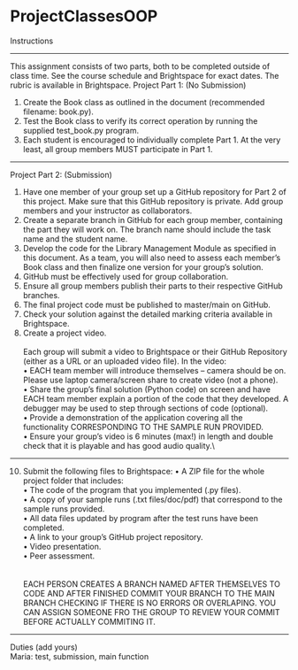 # ProjectClassesOOP
Instructions
***
This assignment consists of two parts, both to be completed outside of class time. See the course schedule and Brightspace for exact dates. The rubric is available in Brightspace.
Project Part 1: (No Submission)  
1.	Create the Book class as outlined in the document (recommended filename: book.py).
2.	Test the Book class to verify its correct operation by running the supplied test_book.py program.
3.	Each student is encouraged to individually complete Part 1. At the very least, all group members MUST participate in Part 1.
***
Project Part 2: (Submission)  
1.	Have one member of your group set up a GitHub repository for Part 2 of this project.  Make sure that this GitHub repository is private.  Add group members and your instructor as collaborators.
2.	Create a separate branch in GitHub for each group member, containing the part they will work on. The branch name should include the task name and the student name.
3.	Develop the code for the Library Management Module as specified in this document. As a team, you will also need to assess each member’s Book class and then finalize one version for your group’s solution.
4.	GitHub must be effectively used for group collaboration.
5.	Ensure all group members publish their parts to their respective GitHub branches.
6.	The final project code must be published to master/main on GitHub.
7.	Check your solution against the detailed marking criteria available in Brightspace.
8.	Create a project video.
\
\
Each group will submit a video to Brightspace or their GitHub Repository (either as a URL or an uploaded video file).  In the video: \
•	EACH team member will introduce themselves – camera should be on.  Please use laptop camera/screen share to create video (not a phone).\
•	Share the group’s final solution (Python code) on screen and have EACH team member explain a portion of the code that they developed. A debugger may be used to step through sections of code (optional).  \
•	Provide a demonstration of the application covering all the functionality CORRESPONDING TO THE SAMPLE RUN PROVIDED.\
•	Ensure your group’s video is 6 minutes (max!) in length and double check that it is playable and has good audio quality.\
***
10.	Submit the following files to Brightspace:
•	A ZIP file for the whole project folder that includes:\
•	The code of the program that you implemented (.py files).\
•	A copy of your sample runs (.txt files/doc/pdf) that correspond to the sample runs provided.\
•	All data files updated by program after the test runs have been completed.\
•	A link to your group’s GitHub project repository.\
•	Video presentation.\
•	Peer assessment.\
\
\
EACH PERSON CREATES A BRANCH NAMED AFTER THEMSELVES TO CODE AND AFTER FINISHED COMMIT YOUR BRANCH TO THE MAIN BRANCH CHECKING IF THERE IS NO ERRORS OR OVERLAPING. YOU CAN ASSIGN SOMEONE FRO  THE GROUP TO REVIEW YOUR COMMIT BEFORE ACTUALLY COMMITING IT. 
***
Duties (add yours)\
Maria: test, submission, main function
